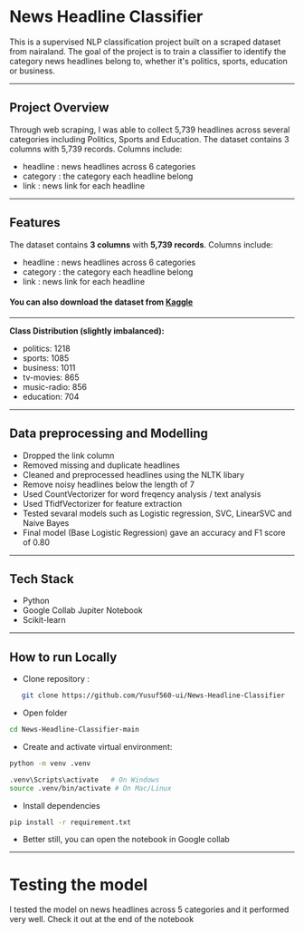 # News Headline Classifier
This is a supervised NLP classification project built on a scraped dataset from nairaland. The goal of the project is to train a classifier to identify the category news headlines belong to, whether it's politics, sports, education or business.

--- 
## Project Overview
Through web scraping, I was able to collect 5,739 headlines across several categories including Politics, Sports and Education. 
The dataset contains 3 columns with 5,739 records. Columns include: 
- headline : news headlines across 6 categories
- category : the category each headline belong
- link : news link for each headline

---

## Features
The dataset contains **3 columns** with **5,739 records**. Columns include: 
- headline : news headlines across 6 categories
- category : the category each headline belong
- link : news link for each headline

#### You can also download the dataset from [Kaggle](https://www.kaggle.com/datasets/yusufsanni5/nairaland-news-headlines-dataset)

---

**Class Distribution (slightly imbalanced):**
- politics: 1218
- sports:	1085
- business: 1011
- tv-movies: 865
- music-radio: 856
- education: 704

---

## Data preprocessing and Modelling
- Dropped the link column
- Removed missing and duplicate headlines
- Cleaned and preprocessed headlines using the NLTK libary
- Remove noisy headlines below the length of 7
- Used CountVectorizer for word freqency analysis / text analysis
- Used TfidfVectorizer for feature extraction
- Tested sevaral models such as Logistic regression, SVC, LinearSVC and Naive Bayes
- Final model (Base Logistic Regression) gave an accuracy and F1 score of 0.80


---

## Tech Stack
- Python
- Google Collab Jupiter Notebook
- Scikit-learn


---

## How to run Locally
- Clone repository : 
 ``` bash 
    git clone https://github.com/Yusuf560-ui/News-Headline-Classifier
```

- Open folder
 ``` bash
cd News-Headline-Classifier-main
```

- Create and activate virtual environment: 
```bash
python -m venv .venv

```
```bash
.venv\Scripts\activate   # On Windows
source .venv/bin/activate # On Mac/Linux
```

- Install dependencies
```bash
pip install -r requirement.txt

```
- Better still, you can open the notebook in Google collab

---

# Testing the model 
I tested the model on news headlines across 5 categories and it performed very well. Check it out at the end of the notebook



